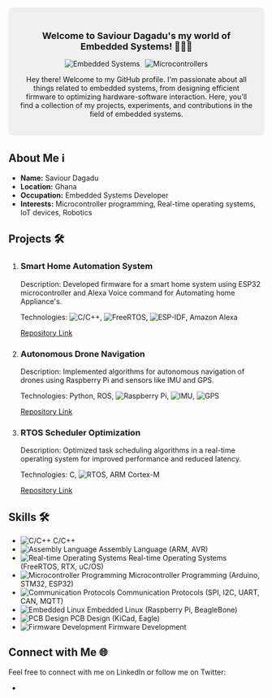 <div style="background-color: #f0f0f0; padding: 20px; border-radius: 5px; margin-bottom: 20px;">
    <h2 style="text-align: center; font-size: 18px;">Welcome to Saviour Dagadu's my world of Embedded Systems! 👨‍💻🚀</h2>
    <div style="display: flex; justify-content: center;">
        <div style="margin-right: 10px;">
            <img src="https://img.shields.io/badge/Embedded-Systems-orange" alt="Embedded Systems">
        </div>
        <div>
            <img src="https://img.shields.io/badge/Microcontrollers-Expert-brightgreen" alt="Microcontrollers">
        </div>
    </div>
    <p style="text-align: center;">Hey there! Welcome to my GitHub profile. I'm passionate about all things related to embedded systems, from designing efficient firmware to optimizing hardware-software interaction. Here, you'll find a collection of my projects, experiments, and contributions in the field of embedded systems.</p>
</div>

<h2>About Me ℹ️</h2>
<ul>
    <li><strong>Name:</strong> Saviour Dagadu</li>
    <li><strong>Location:</strong> Ghana</li>
    <li><strong>Occupation:</strong> Embedded Systems Developer</li>
    <li><strong>Interests:</strong> Microcontroller programming, Real-time operating systems, IoT devices, Robotics</li>
</ul>

<h2>Projects 🛠️</h2>
<ol>
    <li>
        <h3>Smart Home Automation System</h3>
        <p>Description: Developed firmware for a smart home system using ESP32 microcontroller and Alexa Voice command for Automating home Appliance's.</p>
        <p>Technologies: <img src="https://img.shields.io/badge/C/C++-intermediate-blue" alt="C/C++">, <img src="https://img.shields.io/badge/FreeRTOS-intermediate-blue" alt="FreeRTOS">, <img src="https://img.shields.io/badge/ESP--IDF-Expert-blue" alt="ESP-IDF">, Amazon Alexa</p>
        <p><a href="#">Repository Link</a></p>
    </li>
    <li>
        <h3>Autonomous Drone Navigation</h3>
        <p>Description: Implemented algorithms for autonomous navigation of drones using Raspberry Pi and sensors like IMU and GPS.</p>
        <p>Technologies: Python, ROS, <img src="https://img.shields.io/badge/Raspberry%20Pi-Advanced-green" alt="Raspberry Pi">, <img src="https://img.shields.io/badge/IMU-Expert-green" alt="IMU">, <img src="https://img.shields.io/badge/GPS-Expert-green" alt="GPS"></p>
        <p><a href="#">Repository Link</a></p>
    </li>
    <li>
        <h3>RTOS Scheduler Optimization</h3>
        <p>Description: Optimized task scheduling algorithms in a real-time operating system for improved performance and reduced latency.</p>
        <p>Technologies: C, <img src="https://img.shields.io/badge/RTOS-Expert-yellow" alt="RTOS">, ARM Cortex-M</p>
        <p><a href="#">Repository Link</a></p>
    </li>
</ol>

<h2>Skills 🛠️</h2>
<ul>
    <li><img src="https://img.shields.io/badge/C%2FC++-Expert-blue" alt="C/C++"> C/C++</li>
    <li><img src="https://img.shields.io/badge/Assembly%20Language-Advanced-yellow" alt="Assembly Language"> Assembly Language (ARM, AVR)</li>
    <li><img src="https://img.shields.io/badge/Real--time%20Operating%20Systems-Expert-green" alt="Real-time Operating Systems"> Real-time Operating Systems (FreeRTOS, RTX, uC/OS)</li>
    <li><img src="https://img.shields.io/badge/Microcontroller%20Programming-Expert-brightgreen" alt="Microcontroller Programming"> Microcontroller Programming (Arduino, STM32, ESP32)</li>
    <li><img src="https://img.shields.io/badge/Communication%20Protocols-Advanced-yellow" alt="Communication Protocols"> Communication Protocols (SPI, I2C, UART, CAN, MQTT)</li>
    <li><img src="https://img.shields.io/badge/Embedded%20Linux-Intermediate-orange" alt="Embedded Linux"> Embedded Linux (Raspberry Pi, BeagleBone)</li>
    <li><img src="https://img.shields.io/badge/PCB%20Design-Intermediate-orange" alt="PCB Design"> PCB Design (KiCad, Eagle)</li>
    <li><img src="https://img.shields.io/badge/Firmware%20Development-Expert-brightgreen" alt="Firmware Development"> Firmware Development</li>
</ul>

<h2>Connect with Me 🌐</h2>
<p>Feel free to connect with me on LinkedIn or follow me on Twitter:</p>
<ul>
    <li><a href="#"><img src="https://img.shields.io/b
